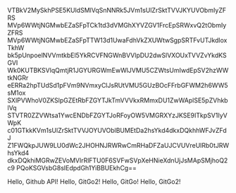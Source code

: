 VTBkV2MySkhPSE5KUldSMlVqSnNNRk5JVm1sUlZrSktTVVJKYUVObmIyZFRS
MVp6WWtjNGMwbEZaSFpTCk1td3dVMGhXYVZGV1FrcEpSRWxvQ2tObmIyZFRS
MVp6WWtjNGMwbEZaSFpTTW13d1UwaFdhVkZXUWtwSgpSRTFvUTJkdloxTkhW
bk5pUnpoelNVVmtkbEl5YkRCVFNGWnBVVlpDU2dwSlVXOUxTVVZvYkdKSGVI
Wk0KUTBKSVlqQmtjR1JGYURGWmEwWlJVMU5CZWtsUmIwdEpSV2hzWWtkNGRr
eERRa2hpTUdSd1pFVm9NVmxyClJsRUtVMU5GUzBOcFFrbGFWM2h6WW5sM1ox
SXlPVWhoV0ZKSlpGZEtRbFZGYTJkTmVVVkxRMmxDU1ZwWAplSE5pZVhkblVq
STVTR0ZZVWtsa1YwcENDbFZGYTJoRFoyOW5VMGRXYzJKSE9ITkpSV1IyVWpK
c01GTkkKVm1sUlZrSktTVVJOYUVOblBUMEtDa2hsYkd4dkxDQkhhWFJvZFdJ
Z1FWQkpJUW9LU0dWc2JHOHNJRWRwCmRHaDFZaUJCVUVreUlRb0tJRWhsYkd4
dkxDQkhiMGRwZEVoMVlrRlFTU0F6SVFwSVpXeHNieXdnUjJsMApSMjhoQ2c9
PQoKSGVsbG8sIEdpdGh1YiBBUEkhCg==

Hello, Github API!
Hello, GitGo2!
Hello, GitGo!
Hello, GitGo2!
